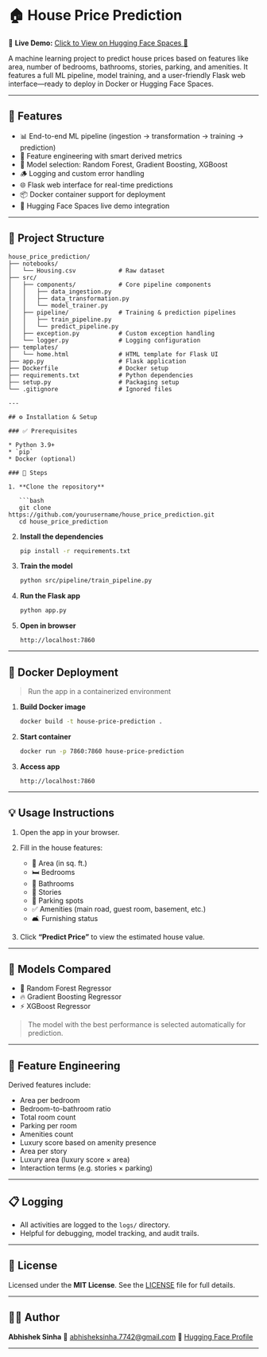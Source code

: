 # 🏠 House Price Prediction

📍 **Live Demo:** [Click to View on Hugging Face Spaces 🚀](https://huggingface.co/spaces/abhisheksinha7742/house_price_prediction)

A machine learning project to predict house prices based on features like area, number of bedrooms, bathrooms, stories, parking, and amenities. It features a full ML pipeline, model training, and a user-friendly Flask web interface—ready to deploy in Docker or Hugging Face Spaces.

---

## 🚀 Features

- 📊 End-to-end ML pipeline (ingestion → transformation → training → prediction)
- 🧠 Feature engineering with smart derived metrics
- 🤖 Model selection: Random Forest, Gradient Boosting, XGBoost
- 🪵 Logging and custom error handling
- 🌐 Flask web interface for real-time predictions
- 📦 Docker container support for deployment
- 🔌 Hugging Face Spaces live demo integration

---

## 📁 Project Structure

```text
house_price_prediction/
├── notebooks/
│   └── Housing.csv            # Raw dataset
├── src/
│   ├── components/            # Core pipeline components
│   │   ├── data_ingestion.py
│   │   ├── data_transformation.py
│   │   └── model_trainer.py
│   ├── pipeline/              # Training & prediction pipelines
│   │   ├── train_pipeline.py
│   │   └── predict_pipeline.py
│   ├── exception.py           # Custom exception handling
│   └── logger.py              # Logging configuration
├── templates/
│   └── home.html              # HTML template for Flask UI
├── app.py                     # Flask application
├── Dockerfile                 # Docker setup
├── requirements.txt           # Python dependencies
├── setup.py                   # Packaging setup
└── .gitignore                 # Ignored files

---

## ⚙️ Installation & Setup

### ✅ Prerequisites

* Python 3.9+
* `pip`
* Docker (optional)

### 🔧 Steps

1. **Clone the repository**

   ```bash
   git clone https://github.com/yourusername/house_price_prediction.git
   cd house_price_prediction
   ```

2. **Install the dependencies**

   ```bash
   pip install -r requirements.txt
   ```

3. **Train the model**

   ```bash
   python src/pipeline/train_pipeline.py
   ```

4. **Run the Flask app**

   ```bash
   python app.py
   ```

5. **Open in browser**

   ```
   http://localhost:7860
   ```

---

## 🐳 Docker Deployment

> Run the app in a containerized environment

1. **Build Docker image**

   ```bash
   docker build -t house-price-prediction .
   ```

2. **Start container**

   ```bash
   docker run -p 7860:7860 house-price-prediction
   ```

3. **Access app**

   ```
   http://localhost:7860
   ```

---

## 💡 Usage Instructions

1. Open the app in your browser.
2. Fill in the house features:

   * 📐 Area (in sq. ft.)
   * 🛏️ Bedrooms
   * 🛁 Bathrooms
   * 🏢 Stories
   * 🚗 Parking spots
   * ✅ Amenities (main road, guest room, basement, etc.)
   * 🛋️ Furnishing status
3. Click **“Predict Price”** to view the estimated house value.

---

## 🧠 Models Compared

* 🌲 Random Forest Regressor
* 🔥 Gradient Boosting Regressor
* ⚡ XGBoost Regressor

> The model with the best performance is selected automatically for prediction.

---

## 🧪 Feature Engineering

Derived features include:

* Area per bedroom
* Bedroom-to-bathroom ratio
* Total room count
* Parking per room
* Amenities count
* Luxury score based on amenity presence
* Area per story
* Luxury area (luxury score × area)
* Interaction terms (e.g. stories × parking)

---

## 📋 Logging

* All activities are logged to the `logs/` directory.
* Helpful for debugging, model tracking, and audit trails.

---

## 📄 License

Licensed under the **MIT License**.
See the [LICENSE](LICENSE) file for full details.

---

## 👨‍💻 Author

**Abhishek Sinha**
📧 [abhisheksinha.7742@gmail.com](mailto:abhisheksinha.7742@gmail.com)
🔗 [Hugging Face Profile](https://huggingface.co/spaces/abhisheksinha7742)

---



